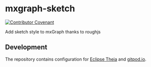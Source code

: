 # mxgraph-sketch

[![Contributor Covenant](https://img.shields.io/badge/Contributor%20Covenant-v2.0%20adopted-ff69b4.svg)](CODE_OF_CONDUCT.md)

Add sketch style to mxGraph thanks to roughjs


## Development

The repository contains configuration for [Eclipse Theia](https://theia-ide.org/) and [gitpod.io](https://www.gitpod.io/).
